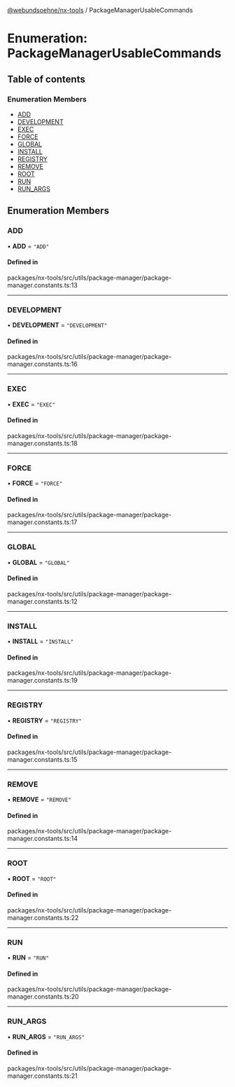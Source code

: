 [@webundsoehne/nx-tools](../README.md) / PackageManagerUsableCommands

# Enumeration: PackageManagerUsableCommands

## Table of contents

### Enumeration Members

- [ADD](PackageManagerUsableCommands.md#add)
- [DEVELOPMENT](PackageManagerUsableCommands.md#development)
- [EXEC](PackageManagerUsableCommands.md#exec)
- [FORCE](PackageManagerUsableCommands.md#force)
- [GLOBAL](PackageManagerUsableCommands.md#global)
- [INSTALL](PackageManagerUsableCommands.md#install)
- [REGISTRY](PackageManagerUsableCommands.md#registry)
- [REMOVE](PackageManagerUsableCommands.md#remove)
- [ROOT](PackageManagerUsableCommands.md#root)
- [RUN](PackageManagerUsableCommands.md#run)
- [RUN\_ARGS](PackageManagerUsableCommands.md#run_args)

## Enumeration Members

### ADD

• **ADD** = ``"ADD"``

#### Defined in

packages/nx-tools/src/utils/package-manager/package-manager.constants.ts:13

___

### DEVELOPMENT

• **DEVELOPMENT** = ``"DEVELOPMENT"``

#### Defined in

packages/nx-tools/src/utils/package-manager/package-manager.constants.ts:16

___

### EXEC

• **EXEC** = ``"EXEC"``

#### Defined in

packages/nx-tools/src/utils/package-manager/package-manager.constants.ts:18

___

### FORCE

• **FORCE** = ``"FORCE"``

#### Defined in

packages/nx-tools/src/utils/package-manager/package-manager.constants.ts:17

___

### GLOBAL

• **GLOBAL** = ``"GLOBAL"``

#### Defined in

packages/nx-tools/src/utils/package-manager/package-manager.constants.ts:12

___

### INSTALL

• **INSTALL** = ``"INSTALL"``

#### Defined in

packages/nx-tools/src/utils/package-manager/package-manager.constants.ts:19

___

### REGISTRY

• **REGISTRY** = ``"REGISTRY"``

#### Defined in

packages/nx-tools/src/utils/package-manager/package-manager.constants.ts:15

___

### REMOVE

• **REMOVE** = ``"REMOVE"``

#### Defined in

packages/nx-tools/src/utils/package-manager/package-manager.constants.ts:14

___

### ROOT

• **ROOT** = ``"ROOT"``

#### Defined in

packages/nx-tools/src/utils/package-manager/package-manager.constants.ts:22

___

### RUN

• **RUN** = ``"RUN"``

#### Defined in

packages/nx-tools/src/utils/package-manager/package-manager.constants.ts:20

___

### RUN\_ARGS

• **RUN\_ARGS** = ``"RUN_ARGS"``

#### Defined in

packages/nx-tools/src/utils/package-manager/package-manager.constants.ts:21
